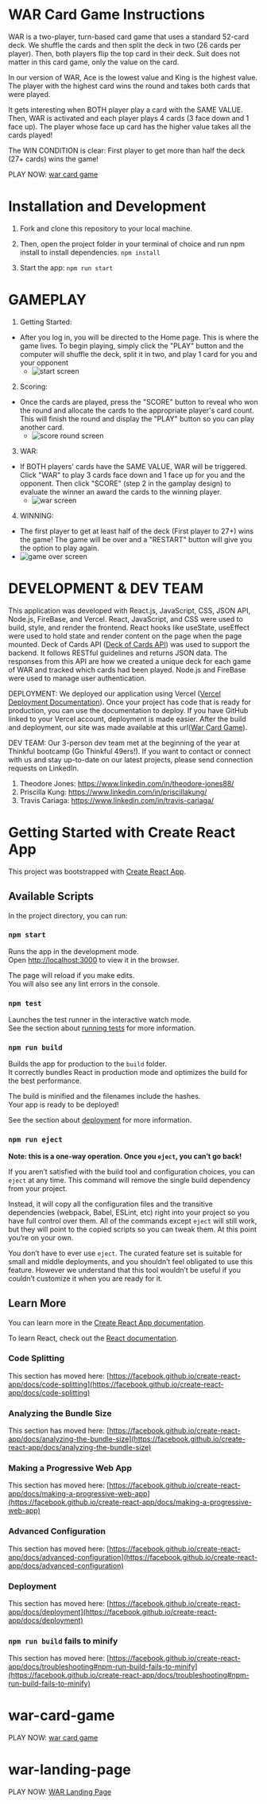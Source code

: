 # WAR Card Game Instructions
WAR is a two-player, turn-based card game that uses a standard 52-card deck. We shuffle the cards and then split the deck in two (26 cards per player).
Then, both players flip the top card in their deck. Suit does not matter in this card game, only the value on the card.

In our version of WAR, Ace is the lowest value and King is the highest value. The player with the highest card wins the round and takes both cards that were played.

It gets interesting when BOTH player play a card with the SAME VALUE. Then, WAR is activated and each player plays 4 cards (3 face down and 1 face up).
The player whose face up card has the higher value takes all the cards played! 

The WIN CONDITION is clear: First player to get more than half the deck (27+ cards) wins the game!

PLAY NOW: [war card game](https://war-card-game-ten.vercel.app/home)

# Installation and Development
1) Fork and clone this repository to your local machine. 

2) Then, open the project folder in your terminal of choice and run npm install to install dependencies. 
`npm install`

3) Start the app:
`npm run start`

# GAMEPLAY
1. Getting Started:
  - After you log in, you will be directed to the Home page. This is where the game lives. To begin playing,
    simply click the "PLAY" button and the computer will shuffle the deck, split it in two, and play 1 card for you and your opponent
    - ![start screen](https://github.com/FoolyTD/war-card-game/blob/main/design/gameplay/SC-00.jpg)

2. Scoring:
  - Once the cards are played, press the "SCORE" button to reveal who won the round and allocate the cards to the appropriate player's card count. This will
      finish the round and display the "PLAY" button so you can play another card.
    - ![score round screen](https://github.com/FoolyTD/war-card-game/blob/main/design/gameplay/SC-01.jpg)
3. WAR: 
  - If BOTH players' cards have the SAME VALUE, WAR will be triggered. Click "WAR" to play 3 cards face down and 1 face up for you and the opponent. Then click "SCORE"
    (step 2 in the gamplay design) to evaluate the winner an award the cards to the winning player.
    - ![war screen](https://github.com/FoolyTD/war-card-game/blob/main/design/gameplay/SC-02.jpg)
4. WINNING:
  - The first player to get at least half of the deck (First player to 27+) wins the game! The game will be over and a "RESTART" button will give you the option to play again.
  -  ![game over screen](https://github.com/FoolyTD/war-card-game/blob/main/design/gameplay/SC-03.jpg)

# DEVELOPMENT & DEV TEAM
This application was developed with React.js, JavaScript, CSS, JSON API, Node.js, FireBase, and Vercel. React, JavaScript, and CSS were used to build, style, and render the frontend. React hooks like useState, useEffect were used to hold state and render content on the page when the page mounted. Deck of Cards API ([Deck of Cards API](http://deckofcardsapi.com/)) was used to support the backend. It follows RESTful guidelines and returns JSON data. The responses from this API are how we created a unique deck for each game of WAR and tracked which cards had been played. Node.js and FireBase were used to manage user authentication. 

DEPLOYMENT: 
We deployed our application using Vercel ([Vercel Deployment Documentation](https://vercel.com/docs/platform/deployments)). Once your project has code that is ready for production, you can use the documentation to deploy. If you have GitHub linked to your Vercel account, deployment is made easier. After the build and deployment, our site was made available at this url([War Card Game](https://war-card-game-ten.vercel.app/home)).

DEV TEAM:
Our 3-person dev team met at the beginning of the year at Thinkful bootcamp (Go Thinkful 49ers!). If you want to contact or connect with us and stay up-to-date on our latest projects, please send connection requests on LinkedIn. 

1. Theodore Jones: https://www.linkedin.com/in/theodore-jones88/
2. Priscilla Kung: https://www.linkedin.com/in/priscillakung/
3. Travis Cariaga: https://www.linkedin.com/in/travis-cariaga/

# Getting Started with Create React App

This project was bootstrapped with [Create React App](https://github.com/facebook/create-react-app).

## Available Scripts

In the project directory, you can run:

### `npm start`

Runs the app in the development mode.\
Open [http://localhost:3000](http://localhost:3000) to view it in the browser.

The page will reload if you make edits.\
You will also see any lint errors in the console.

### `npm test`

Launches the test runner in the interactive watch mode.\
See the section about [running tests](https://facebook.github.io/create-react-app/docs/running-tests) for more information.

### `npm run build`

Builds the app for production to the `build` folder.\
It correctly bundles React in production mode and optimizes the build for the best performance.

The build is minified and the filenames include the hashes.\
Your app is ready to be deployed!

See the section about [deployment](https://facebook.github.io/create-react-app/docs/deployment) for more information.

### `npm run eject`

**Note: this is a one-way operation. Once you `eject`, you can’t go back!**

If you aren’t satisfied with the build tool and configuration choices, you can `eject` at any time. This command will remove the single build dependency from your project.

Instead, it will copy all the configuration files and the transitive dependencies (webpack, Babel, ESLint, etc) right into your project so you have full control over them. All of the commands except `eject` will still work, but they will point to the copied scripts so you can tweak them. At this point you’re on your own.

You don’t have to ever use `eject`. The curated feature set is suitable for small and middle deployments, and you shouldn’t feel obligated to use this feature. However we understand that this tool wouldn’t be useful if you couldn’t customize it when you are ready for it.

## Learn More

You can learn more in the [Create React App documentation](https://facebook.github.io/create-react-app/docs/getting-started).

To learn React, check out the [React documentation](https://reactjs.org/).

### Code Splitting

This section has moved here: [https://facebook.github.io/create-react-app/docs/code-splitting](https://facebook.github.io/create-react-app/docs/code-splitting)

### Analyzing the Bundle Size

This section has moved here: [https://facebook.github.io/create-react-app/docs/analyzing-the-bundle-size](https://facebook.github.io/create-react-app/docs/analyzing-the-bundle-size)

### Making a Progressive Web App

This section has moved here: [https://facebook.github.io/create-react-app/docs/making-a-progressive-web-app](https://facebook.github.io/create-react-app/docs/making-a-progressive-web-app)

### Advanced Configuration

This section has moved here: [https://facebook.github.io/create-react-app/docs/advanced-configuration](https://facebook.github.io/create-react-app/docs/advanced-configuration)

### Deployment

This section has moved here: [https://facebook.github.io/create-react-app/docs/deployment](https://facebook.github.io/create-react-app/docs/deployment)

### `npm run build` fails to minify

This section has moved here: [https://facebook.github.io/create-react-app/docs/troubleshooting#npm-run-build-fails-to-minify](https://facebook.github.io/create-react-app/docs/troubleshooting#npm-run-build-fails-to-minify)

# war-card-game
PLAY NOW: [war card game](https://war-card-game-ten.vercel.app/home)

# war-landing-page
PLAY NOW: [WAR Landing Page](https://foolytd.github.io/war-landing-page/)

